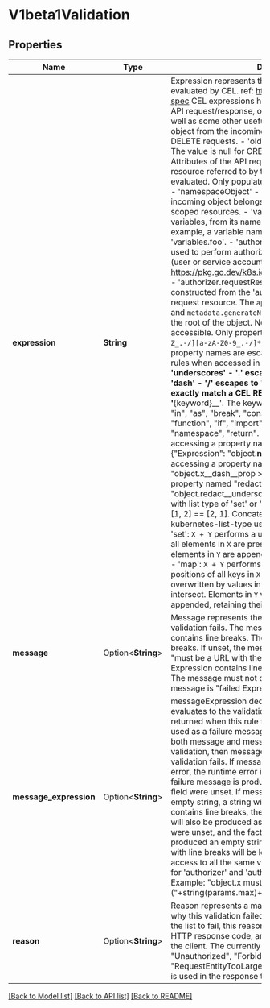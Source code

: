 # V1beta1Validation

## Properties

Name | Type | Description | Notes
------------ | ------------- | ------------- | -------------
**expression** | **String** | Expression represents the expression which will be evaluated by CEL. ref: https://github.com/google/cel-spec CEL expressions have access to the contents of the API request/response, organized into CEL variables as well as some other useful variables:  - 'object' - The object from the incoming request. The value is null for DELETE requests. - 'oldObject' - The existing object. The value is null for CREATE requests. - 'request' - Attributes of the API request([ref](/pkg/apis/admission/types.go#AdmissionRequest)). - 'params' - Parameter resource referred to by the policy binding being evaluated. Only populated if the policy has a ParamKind. - 'namespaceObject' - The namespace object that the incoming object belongs to. The value is null for cluster-scoped resources. - 'variables' - Map of composited variables, from its name to its lazily evaluated value.   For example, a variable named 'foo' can be accessed as 'variables.foo'. - 'authorizer' - A CEL Authorizer. May be used to perform authorization checks for the principal (user or service account) of the request.   See https://pkg.go.dev/k8s.io/apiserver/pkg/cel/library#Authz - 'authorizer.requestResource' - A CEL ResourceCheck constructed from the 'authorizer' and configured with the   request resource.  The `apiVersion`, `kind`, `metadata.name` and `metadata.generateName` are always accessible from the root of the object. No other metadata properties are accessible.  Only property names of the form `[a-zA-Z_.-/][a-zA-Z0-9_.-/]*` are accessible. Accessible property names are escaped according to the following rules when accessed in the expression: - '__' escapes to '__underscores__' - '.' escapes to '__dot__' - '-' escapes to '__dash__' - '/' escapes to '__slash__' - Property names that exactly match a CEL RESERVED keyword escape to '__{keyword}__'. The keywords are:    \"true\", \"false\", \"null\", \"in\", \"as\", \"break\", \"const\", \"continue\", \"else\", \"for\", \"function\", \"if\",    \"import\", \"let\", \"loop\", \"package\", \"namespace\", \"return\". Examples:   - Expression accessing a property named \"namespace\": {\"Expression\": \"object.__namespace__ > 0\"}   - Expression accessing a property named \"x-prop\": {\"Expression\": \"object.x__dash__prop > 0\"}   - Expression accessing a property named \"redact__d\": {\"Expression\": \"object.redact__underscores__d > 0\"}  Equality on arrays with list type of 'set' or 'map' ignores element order, i.e. [1, 2] == [2, 1]. Concatenation on arrays with x-kubernetes-list-type use the semantics of the list type:   - 'set': `X + Y` performs a union where the array positions of all elements in `X` are preserved and     non-intersecting elements in `Y` are appended, retaining their partial order.   - 'map': `X + Y` performs a merge where the array positions of all keys in `X` are preserved but the values     are overwritten by values in `Y` when the key sets of `X` and `Y` intersect. Elements in `Y` with     non-intersecting keys are appended, retaining their partial order. Required. | 
**message** | Option<**String**> | Message represents the message displayed when validation fails. The message is required if the Expression contains line breaks. The message must not contain line breaks. If unset, the message is \"failed rule: {Rule}\". e.g. \"must be a URL with the host matching spec.host\" If the Expression contains line breaks. Message is required. The message must not contain line breaks. If unset, the message is \"failed Expression: {Expression}\". | [optional]
**message_expression** | Option<**String**> | messageExpression declares a CEL expression that evaluates to the validation failure message that is returned when this rule fails. Since messageExpression is used as a failure message, it must evaluate to a string. If both message and messageExpression are present on a validation, then messageExpression will be used if validation fails. If messageExpression results in a runtime error, the runtime error is logged, and the validation failure message is produced as if the messageExpression field were unset. If messageExpression evaluates to an empty string, a string with only spaces, or a string that contains line breaks, then the validation failure message will also be produced as if the messageExpression field were unset, and the fact that messageExpression produced an empty string/string with only spaces/string with line breaks will be logged. messageExpression has access to all the same variables as the `expression` except for 'authorizer' and 'authorizer.requestResource'. Example: \"object.x must be less than max (\"+string(params.max)+\")\" | [optional]
**reason** | Option<**String**> | Reason represents a machine-readable description of why this validation failed. If this is the first validation in the list to fail, this reason, as well as the corresponding HTTP response code, are used in the HTTP response to the client. The currently supported reasons are: \"Unauthorized\", \"Forbidden\", \"Invalid\", \"RequestEntityTooLarge\". If not set, StatusReasonInvalid is used in the response to the client. | [optional]

[[Back to Model list]](../README.md#documentation-for-models) [[Back to API list]](../README.md#documentation-for-api-endpoints) [[Back to README]](../README.md)


